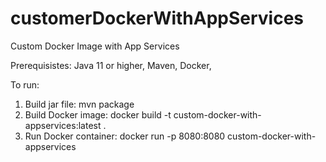 # customerDockerWithAppServices
Custom Docker Image with App Services

Prerequisistes:
Java 11 or higher, 
Maven, 
Docker, 

To run:
1. Build jar file: mvn package
2. Build Docker image: docker build -t custom-docker-with-appservices:latest .
3. Run Docker container: docker run -p 8080:8080 custom-docker-with-appservices
